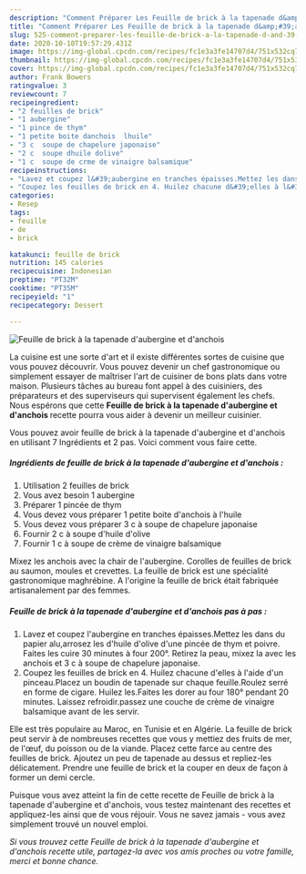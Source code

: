 ```yaml
---
description: "Comment Préparer Les Feuille de brick à la tapenade d&amp;#39;aubergine et d&amp;#39;anchois"
title: "Comment Préparer Les Feuille de brick à la tapenade d&amp;#39;aubergine et d&amp;#39;anchois"
slug: 525-comment-preparer-les-feuille-de-brick-a-la-tapenade-d-and-39-aubergine-et-d-and-39-anchois
date: 2020-10-10T19:57:29.431Z
image: https://img-global.cpcdn.com/recipes/fc1e3a3fe14707d4/751x532cq70/feuille-de-brick-a-la-tapenade-daubergine-et-danchois-photo-principale-de-la-recette.jpg
thumbnail: https://img-global.cpcdn.com/recipes/fc1e3a3fe14707d4/751x532cq70/feuille-de-brick-a-la-tapenade-daubergine-et-danchois-photo-principale-de-la-recette.jpg
cover: https://img-global.cpcdn.com/recipes/fc1e3a3fe14707d4/751x532cq70/feuille-de-brick-a-la-tapenade-daubergine-et-danchois-photo-principale-de-la-recette.jpg
author: Frank Bowers
ratingvalue: 3
reviewcount: 7
recipeingredient:
- "2 feuilles de brick"
- "1 aubergine"
- "1 pince de thym"
- "1 petite boite danchois  lhuile"
- "3 c  soupe de chapelure japonaise"
- "2 c  soupe dhuile dolive"
- "1 c  soupe de crme de vinaigre balsamique"
recipeinstructions:
- "Lavez et coupez l&#39;aubergine en tranches épaisses.Mettez les dans du papier alu,arrosez les d&#39;huile d&#39;olive d&#39;une pincée de thym et poivre. Faites les cuire 30 minutes à four 200°. Retirez la peau, mixez la avec les anchois et 3 c à soupe de chapelure japonaise."
- "Coupez les feuilles de brick en 4. Huilez chacune d&#39;elles à l&#39;aide d&#39;un pinceau.Placez un boudin de tapenade sur chaque feuille.Roulez serré en forme de cigare. Huilez les.Faites les dorer au four 180° pendant 20 minutes. Laissez refroidir.passez une couche de crème de vinaigre balsamique avant de les servir."
categories:
- Resep
tags:
- feuille
- de
- brick

katakunci: feuille de brick 
nutrition: 145 calories
recipecuisine: Indonesian
preptime: "PT32M"
cooktime: "PT35M"
recipeyield: "1"
recipecategory: Dessert

---
```



![Feuille de brick à la tapenade d&#39;aubergine et d&#39;anchois](https://img-global.cpcdn.com/recipes/fc1e3a3fe14707d4/751x532cq70/feuille-de-brick-a-la-tapenade-daubergine-et-danchois-photo-principale-de-la-recette.jpg)

La cuisine est une sorte d'art et il existe différentes sortes de cuisine que vous pouvez découvrir. Vous pouvez devenir un chef gastronomique ou simplement essayer de maîtriser l'art de cuisiner de bons plats dans votre maison. Plusieurs tâches au bureau font appel à des cuisiniers, des préparateurs et des superviseurs qui supervisent également les chefs. Nous espérons que cette <strong> Feuille de brick à la tapenade d&#39;aubergine et d&#39;anchois </strong> recette pourra vous aider à devenir un meilleur cuisinier.

<!--inarticleads1-->

Vous pouvez avoir feuille de brick à la tapenade d&#39;aubergine et d&#39;anchois en utilisant 7 Ingrédients et 2 pas. Voici comment vous faire cette.

##### Ingrédients de feuille de brick à la tapenade d&#39;aubergine et d&#39;anchois :

1. Utilisation 2 feuilles de brick
1. Vous avez besoin 1 aubergine
1. Préparer 1 pincée de thym
1. Vous devez vous préparer 1 petite boite d&#39;anchois à l&#39;huile
1. Vous devez vous préparer 3 c à soupe de chapelure japonaise
1. Fournir 2 c à soupe d&#39;huile d&#39;olive
1. Fournir 1 c à soupe de crème de vinaigre balsamique


Mixez les anchois avec la chair de l&#39;aubergine. Corolles de feuilles de brick au saumon, moules et crevettes. La feuille de brick est une spécialité gastronomique maghrébine. A l&#39;origine la feuille de brick était fabriquée artisanalement par des femmes. 

<!--inarticleads2-->

##### Feuille de brick à la tapenade d&#39;aubergine et d&#39;anchois pas à pas :

1. Lavez et coupez l&#39;aubergine en tranches épaisses.Mettez les dans du papier alu,arrosez les d&#39;huile d&#39;olive d&#39;une pincée de thym et poivre. Faites les cuire 30 minutes à four 200°. Retirez la peau, mixez la avec les anchois et 3 c à soupe de chapelure japonaise.
1. Coupez les feuilles de brick en 4. Huilez chacune d&#39;elles à l&#39;aide d&#39;un pinceau.Placez un boudin de tapenade sur chaque feuille.Roulez serré en forme de cigare. Huilez les.Faites les dorer au four 180° pendant 20 minutes. Laissez refroidir.passez une couche de crème de vinaigre balsamique avant de les servir.


Elle est très populaire au Maroc, en Tunisie et en Algérie. La feuille de brick peut servir à de nombreuses recettes que vous y mettiez des fruits de mer, de l&#39;œuf, du poisson ou de la viande. Placez cette farce au centre des feuilles de brick. Ajoutez un peu de tapenade au dessus et repliez-les délicatement. Prendre une feuille de brick et la couper en deux de façon à former un demi cercle. 

<!--inarticleads1-->

<p>
Puisque vous avez atteint la fin de cette recette de Feuille de brick à la tapenade d&#39;aubergine et d&#39;anchois, vous testez maintenant des recettes et appliquez-les ainsi que de vous réjouir. Vous ne savez jamais - vous avez simplement trouvé un nouvel emploi.
</p>

<p>
<i>Si vous trouvez cette Feuille de brick à la tapenade d&#39;aubergine et d&#39;anchois recette utile, partagez-la avec vos amis proches ou votre famille, merci et bonne chance.</i>
</p>
